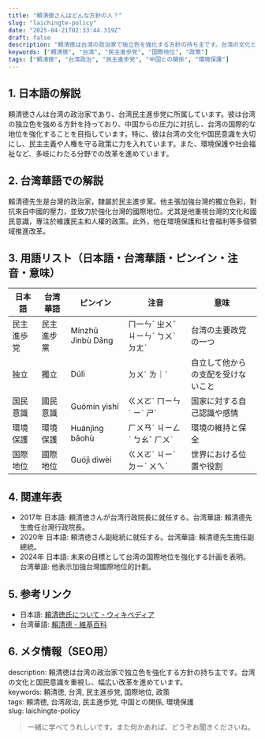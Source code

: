 ```yaml
---
title: "頼清徳さんはどんな方針の人？"
slug: "laichingte-policy"
date: "2025-04-21T02:33:44.319Z"
draft: false
description: "頼清徳は台湾の政治家で独立色を強化する方針の持ち主です。台湾の文化と国民意識を重視し、幅広い改革を進めています。"
keywords: ["頼清徳", "台湾", "民主進歩党", "国際地位", "政策"]
tags: ["頼清徳", "台湾政治", "民主進歩党", "中国との関係", "環境保護"]
---
```


## 1. 日本語の解説  
頼清徳さんは台湾の政治家であり、台湾民主進歩党に所属しています。彼は台湾の独立色を強める方針を持っており、中国からの圧力に対抗し、台湾の国際的な地位を強化することを目指しています。特に、彼は台湾の文化や国民意識を大切にし、民主主義や人権を守る政策に力を入れています。また、環境保護や社会福祉など、多岐にわたる分野での改革を進めています。

## 2. 台湾華語での解説  
賴清德先生是台灣的政治家，隸屬於民主進步黨。他主張加強台灣的獨立色彩，對抗來自中國的壓力，並致力於強化台灣的國際地位。尤其是他重視台灣的文化和國民意識，專注於維護民主和人權的政策。此外，他在環境保護和社會福利等多個領域推進改革。

## 3. 用語リスト（日本語・台湾華語・ピンイン・注音・意味）  
| 日本語         | 台湾華語         | ピンイン      | 注音        | 意味                               |
|---------------|---------------|-------------|-----------|----------------------------------|
| 民主進歩党     | 民主進步黨     | Mínzhǔ Jìnbù Dǎng | ㄇ一ㄣˊ ㄓㄨˇ ㄐㄧㄣˋ ㄅㄨˋ ㄉㄤˋ | 台湾の主要政党の一つ               |
| 独立          | 獨立          | Dúlì        | ㄉㄨˊ ㄌ｜ˋ | 自立して他からの支配を受けないこと |
| 国民意識      | 國民意識      | Guómín yìshí | ㄍㄨㄛˊ ㄇㄧㄣˊ ㄧˋ ㄕˊ | 国家に対する自己認識や感情        |
| 環境保護      | 環境保護      | Huánjìng bǎohù | ㄏㄨㄢˊ ㄐㄧㄥˋ ㄅㄠˇ ㄏㄨˋ | 環境の維持と保全                   |
| 国際地位      | 國際地位      | Guójì dìwèi  | ㄍㄨㄛˊ ㄐㄧˋ ㄉㄧˋ ㄨㄟˋ | 世界における位置や役割             |

## 4. 関連年表  
- 2017年 日本語: 頼清徳さんが台湾行政院長に就任する。台湾華語: 賴清德先生擔任台灣行政院長。
- 2020年 日本語: 頼清徳さん副総統に就任する。台湾華語: 賴清德先生擔任副總統。
- 2024年 日本語: 未来の目標として台湾の国際地位を強化する計画を表明。台湾華語: 他表示加強台灣國際地位的計劃。

## 5. 参考リンク  
- 日本語: [頼清徳氏について - ウィキペディア](https://ja.wikipedia.org/wiki/%E8%B2%B4%E6%B8%85%E5%BE%B7)
- 台湾華語: [賴清德 - 維基百科](https://zh.wikipedia.org/wiki/%E8%B3%B4%E6%B8%85%E5%BE%B7)

## 6. メタ情報（SEO用）  
description: 頼清徳は台湾の政治家で独立色を強化する方針の持ち主です。台湾の文化と国民意識を重視し、幅広い改革を進めています。  
keywords: 頼清徳, 台湾, 民主進歩党, 国際地位, 政策  
tags: 頼清徳, 台湾政治, 民主進歩党, 中国との関係, 環境保護  
slug: laichingte-policy

> 一緒に学べてうれしいです。また何かあれば、どうぞお聞きくださいね。